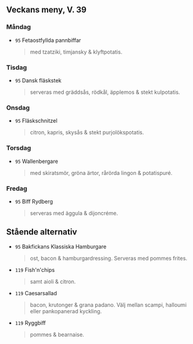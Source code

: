 ## Veckans meny, V. 39

### Måndag 

* `95` Fetaostfyllda pannbiffar 
  > med tzatziki, timjansky & klyftpotatis. 
  


### Tisdag

* `95` Dansk fläskstek
  > serveras med gräddsås, rödkål, äpplemos & stekt kulpotatis.  
  


### Onsdag

* `95`  Fläskschnitzel 
  >  citron, kapris, skysås & stekt purjolökspotatis.



### Torsdag

* `95`  Wallenbergare 
  > med skiratsmör, gröna ärtor, rårörda lingon & potatispuré. 


### Fredag

* `95` Biff Rydberg
  > serveras med äggula & dijoncréme. 


## Stående alternativ

* `95` Bakfickans Klassiska Hamburgare
  > ost, bacon & hamburgardressing. Serveras med pommes frites.

* `119` Fish'n'chips  
  >  samt aioli & citron.

* `119` Caesarsallad
  > bacon, krutonger & grana padano. Välj mellan scampi, halloumi eller pankopanerad kyckling.
  
* `119` Ryggbiff
  > pommes & bearnaise.

